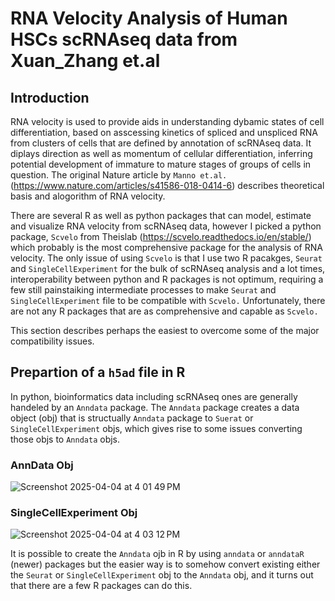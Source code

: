 # RNA Velocity Analysis of Human HSCs scRNAseq data from Xuan_Zhang et.al
## Introduction

RNA velocity is used to provide aids in understanding dybamic states of cell differentiation, based on asscessing kinetics of spliced and unspliced RNA from clusters of cells that are defined by annotation of scRNAseq data.  It diplays direction as well as momentum of cellular differentiation, inferring potential development of immature to mature stages of groups of cells in question.   The original Nature article by ```Manno et.al.``` (https://www.nature.com/articles/s41586-018-0414-6) describes theoretical basis and alogorithm of RNA velocity.  

There are several R as well as python packages that can model, estimate and visualize RNA velocity from scRNAseq data, however I picked a python package, ```Scvelo``` from Theislab (https://scvelo.readthedocs.io/en/stable/) which probably is the most comprehensive package for the analysis of RNA velocity.  The only issue of using ```Scvelo``` is that I use two R pacakges, ```Seurat``` and ```SingleCellExperiment``` for the bulk of scRNAseq analysis and a lot times, interoperability between python and R packages is not optimum, requiring a few still painstaiking intermediate processes to make ```Seurat``` and ```SingleCellExperiment``` file to be compatible with ```Scvelo.```   Unfortunately, there are not any R packages that are as comprehensive  and capable as ```Scvelo.```  

This section describes perhaps the easiest to overcome some of the major compatibility issues. 

## Prepartion of a ```h5ad``` file in R

In python, bioinformatics data including scRNAseq ones are generally handeled  by an ```Anndata``` package.  The ```Anndata``` package creates a data object (obj) that is structually ```Anndata``` package to ```Suerat``` or ```SingleCellExperiment``` objs, which gives rise to some issues converting those objs to ```Anndata``` objs.  

### AnnData Obj
![Screenshot 2025-04-04 at 4 01 49 PM](https://github.com/user-attachments/assets/37068cad-312d-43fd-8121-908512227593)

### SingleCellExperiment Obj
![Screenshot 2025-04-04 at 4 03 12 PM](https://github.com/user-attachments/assets/79561cc7-9268-4b66-bcb5-4ec807b60bbb)

It is possible to create the ```Anndata``` ojb in R by using ```anndata``` or ```anndataR``` (newer) packages but the easier way is to somehow convert existing either the ```Seurat``` or ```SingleCellExperiment``` obj to the ```Anndata``` obj, and it turns out that there are a few R packages can do this.  

